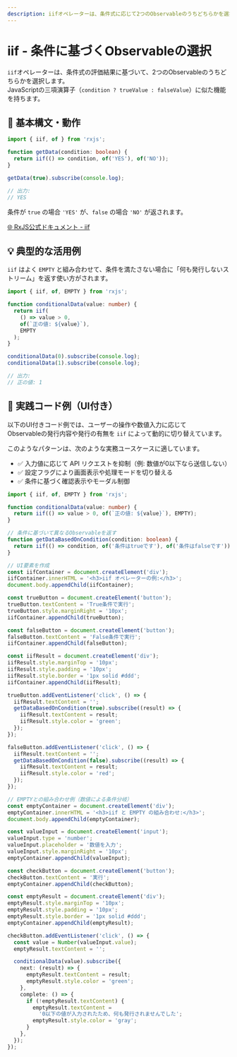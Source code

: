 ```yaml
---
description: iifオペレーターは、条件式に応じて2つのObservableのうちどちらかを選択するRxJSの条件分岐演算子で、三項演算子のような使い方が可能です。
---
```


# iif - 条件に基づくObservableの選択

`iif`オペレーターは、条件式の評価結果に基づいて、2つのObservableのうちどちらかを選択します。  
JavaScriptの三項演算子（`condition ? trueValue : falseValue`）に似た機能を持ちます。


## 🔰 基本構文・動作

```ts
import { iif, of } from 'rxjs';

function getData(condition: boolean) {
  return iif(() => condition, of('YES'), of('NO'));
}

getData(true).subscribe(console.log);

// 出力:
// YES
```

条件が `true` の場合 `'YES'` が、`false` の場合 `'NO'` が返されます。

[🌐 RxJS公式ドキュメント - iif](https://rxjs.dev/api/index/function/iif)

## 💡 典型的な活用例

`iif` はよく `EMPTY` と組み合わせて、条件を満たさない場合に「何も発行しないストリーム」を返す使い方がされます。

```ts
import { iif, of, EMPTY } from 'rxjs';

function conditionalData(value: number) {
  return iif(
    () => value > 0,
    of(`正の値: ${value}`),
    EMPTY
  );
}

conditionalData(0).subscribe(console.log);
conditionalData(1).subscribe(console.log);

// 出力:
// 正の値: 1
```


## 🧪 実践コード例（UI付き）

以下のUI付きコード例では、ユーザーの操作や数値入力に応じて  
Observableの発行内容や発行の有無を `iif` によって動的に切り替えています。

このようなパターンは、次のような実務ユースケースに適しています。

- ✅ 入力値に応じて API リクエストを抑制（例: 数値が0以下なら送信しない）
- ✅ 設定フラグにより画面表示や処理モードを切り替える
- ✅ 条件に基づく確認表示やモーダル制御

```ts
import { iif, of, EMPTY } from 'rxjs';

function conditionalData(value: number) {
  return iif(() => value > 0, of(`正の値: ${value}`), EMPTY);
}

// 条件に基づいて異なるObservableを返す
function getDataBasedOnCondition(condition: boolean) {
  return iif(() => condition, of('条件はtrueです'), of('条件はfalseです'));
}

// UI要素を作成
const iifContainer = document.createElement('div');
iifContainer.innerHTML = '<h3>iif オペレーターの例:</h3>';
document.body.appendChild(iifContainer);

const trueButton = document.createElement('button');
trueButton.textContent = 'True条件で実行';
trueButton.style.marginRight = '10px';
iifContainer.appendChild(trueButton);

const falseButton = document.createElement('button');
falseButton.textContent = 'False条件で実行';
iifContainer.appendChild(falseButton);

const iifResult = document.createElement('div');
iifResult.style.marginTop = '10px';
iifResult.style.padding = '10px';
iifResult.style.border = '1px solid #ddd';
iifContainer.appendChild(iifResult);

trueButton.addEventListener('click', () => {
  iifResult.textContent = '';
  getDataBasedOnCondition(true).subscribe((result) => {
    iifResult.textContent = result;
    iifResult.style.color = 'green';
  });
});

falseButton.addEventListener('click', () => {
  iifResult.textContent = '';
  getDataBasedOnCondition(false).subscribe((result) => {
    iifResult.textContent = result;
    iifResult.style.color = 'red';
  });
});

// EMPTYとの組み合わせ例（数値による条件分岐）
const emptyContainer = document.createElement('div');
emptyContainer.innerHTML = '<h3>iif と EMPTY の組み合わせ:</h3>';
document.body.appendChild(emptyContainer);

const valueInput = document.createElement('input');
valueInput.type = 'number';
valueInput.placeholder = '数値を入力';
valueInput.style.marginRight = '10px';
emptyContainer.appendChild(valueInput);

const checkButton = document.createElement('button');
checkButton.textContent = '実行';
emptyContainer.appendChild(checkButton);

const emptyResult = document.createElement('div');
emptyResult.style.marginTop = '10px';
emptyResult.style.padding = '10px';
emptyResult.style.border = '1px solid #ddd';
emptyContainer.appendChild(emptyResult);

checkButton.addEventListener('click', () => {
  const value = Number(valueInput.value);
  emptyResult.textContent = '';

  conditionalData(value).subscribe({
    next: (result) => {
      emptyResult.textContent = result;
      emptyResult.style.color = 'green';
    },
    complete: () => {
      if (!emptyResult.textContent) {
        emptyResult.textContent =
          '0以下の値が入力されたため、何も発行されませんでした';
        emptyResult.style.color = 'gray';
      }
    },
  });
});

```